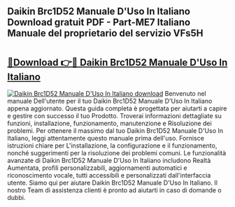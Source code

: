 ## Daikin Brc1D52 Manuale D'Uso In Italiano Download gratuit PDF - Part-ME7 Italiano Manuale del proprietario del servizio VFs5H

# <h2><a href="http://dfc0dla.blite.top/?on=Daikin+Brc1D52+Manuale+D%27Uso+In+Italiano">🔗Download 👉🔴 Daikin Brc1D52 Manuale D'Uso In Italiano</a></h2>

[![Daikin Brc1D52 Manuale D'Uso In Italiano download](https://i.imgur.com/lujVjoI.png)](http://dfc0dla.blite.top/?on=Daikin+Brc1D52+Manuale+D%27Uso+In+Italiano)
Benvenuto nel manuale Dell'utente per il tuo Daikin Brc1D52 Manuale D'Uso In Italiano appena aggiornato. Questa guida completa è progettata per aiutarti a capire e gestire con successo il tuo Prodotto. Troverai informazioni dettagliate su funzioni, installazione, funzionamento, manutenzione e Risoluzione dei problemi. Per ottenere il massimo dal tuo Daikin Brc1D52 Manuale D'Uso In Italiano, leggi attentamente questo manuale prima dell'uso. Fornisce istruzioni chiare per L'installazione, la configurazione e il funzionamento, nonché suggerimenti per la risoluzione dei problemi comuni. Le funzionalità avanzate di Daikin Brc1D52 Manuale D'Uso In Italiano includono Realtà Aumentata, profili personalizzabili, aggiornamenti automatici e riconoscimento vocale, tutti accessibili e personalizzati dall'interfaccia utente. Siamo qui per aiutare Daikin Brc1D52 Manuale D'Uso In Italiano. Il nostro Team di assistenza clienti è pronto ad aiutarti in caso di domande o dubbi.
